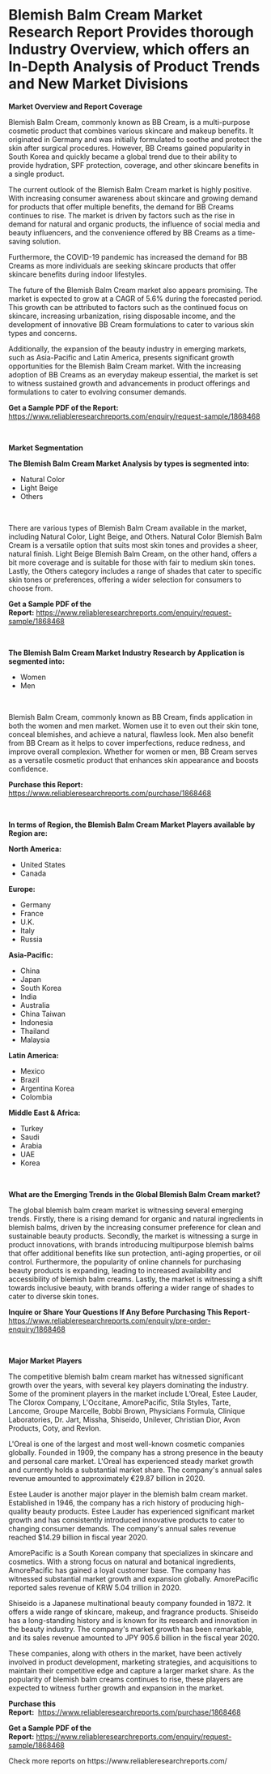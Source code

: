 <p><h1>Blemish Balm Cream Market Research Report Provides thorough Industry Overview, which offers an In-Depth Analysis of Product Trends and New Market Divisions</h1></p><p><strong>Market Overview and Report Coverage</strong></p>
<p><p>Blemish Balm Cream, commonly known as BB Cream, is a multi-purpose cosmetic product that combines various skincare and makeup benefits. It originated in Germany and was initially formulated to soothe and protect the skin after surgical procedures. However, BB Creams gained popularity in South Korea and quickly became a global trend due to their ability to provide hydration, SPF protection, coverage, and other skincare benefits in a single product.</p><p>The current outlook of the Blemish Balm Cream market is highly positive. With increasing consumer awareness about skincare and growing demand for products that offer multiple benefits, the demand for BB Creams continues to rise. The market is driven by factors such as the rise in demand for natural and organic products, the influence of social media and beauty influencers, and the convenience offered by BB Creams as a time-saving solution.</p><p>Furthermore, the COVID-19 pandemic has increased the demand for BB Creams as more individuals are seeking skincare products that offer skincare benefits during indoor lifestyles.</p><p>The future of the Blemish Balm Cream market also appears promising. The market is expected to grow at a CAGR of 5.6% during the forecasted period. This growth can be attributed to factors such as the continued focus on skincare, increasing urbanization, rising disposable income, and the development of innovative BB Cream formulations to cater to various skin types and concerns.</p><p>Additionally, the expansion of the beauty industry in emerging markets, such as Asia-Pacific and Latin America, presents significant growth opportunities for the Blemish Balm Cream market. With the increasing adoption of BB Creams as an everyday makeup essential, the market is set to witness sustained growth and advancements in product offerings and formulations to cater to evolving consumer demands.</p></p>
<p><strong>Get a Sample PDF of the Report:</strong> <a href="https://www.reliableresearchreports.com/enquiry/request-sample/1868468">https://www.reliableresearchreports.com/enquiry/request-sample/1868468</a></p>
<p>&nbsp;</p>
<p><strong>Market Segmentation</strong></p>
<p><strong>The Blemish Balm Cream Market Analysis by types is segmented into:</strong></p>
<p><ul><li>Natural Color</li><li>Light Beige</li><li>Others</li></ul></p>
<p>&nbsp;</p>
<p><p>There are various types of Blemish Balm Cream available in the market, including Natural Color, Light Beige, and Others. Natural Color Blemish Balm Cream is a versatile option that suits most skin tones and provides a sheer, natural finish. Light Beige Blemish Balm Cream, on the other hand, offers a bit more coverage and is suitable for those with fair to medium skin tones. Lastly, the Others category includes a range of shades that cater to specific skin tones or preferences, offering a wider selection for consumers to choose from.</p></p>
<p><strong>Get a Sample PDF of the Report:</strong>&nbsp;<a href="https://www.reliableresearchreports.com/enquiry/request-sample/1868468">https://www.reliableresearchreports.com/enquiry/request-sample/1868468</a></p>
<p>&nbsp;</p>
<p><strong>The Blemish Balm Cream Market Industry Research by Application is segmented into:</strong></p>
<p><ul><li>Women</li><li>Men</li></ul></p>
<p>&nbsp;</p>
<p><p>Blemish Balm Cream, commonly known as BB Cream, finds application in both the women and men market. Women use it to even out their skin tone, conceal blemishes, and achieve a natural, flawless look. Men also benefit from BB Cream as it helps to cover imperfections, reduce redness, and improve overall complexion. Whether for women or men, BB Cream serves as a versatile cosmetic product that enhances skin appearance and boosts confidence.</p></p>
<p><strong>Purchase this Report:</strong>&nbsp; <a href="https://www.reliableresearchreports.com/purchase/1868468">https://www.reliableresearchreports.com/purchase/1868468</a></p>
<p>&nbsp;</p>
<p><strong>In terms of Region, the Blemish Balm Cream Market Players available by Region are:</strong></p>
<p>
    <p> <strong> North America: </strong>
        <ul>
            <li>United States</li>
            <li>Canada</li>
        </ul>
        </p> 
    <p> <strong> Europe: </strong>
        <ul>
            <li>Germany</li>
            <li>France</li>
            <li>U.K.</li>
            <li>Italy</li>
            <li>Russia</li>
        </ul>
        </p> 
    <p> <strong> Asia-Pacific: </strong>
        <ul>
            <li>China</li>
            <li>Japan</li>
            <li>South Korea</li>
            <li>India</li>
            <li>Australia</li>
            <li>China Taiwan</li>
            <li>Indonesia</li>
            <li>Thailand</li>
            <li>Malaysia</li>
        </ul>
        </p> 
    <p> <strong> Latin America: </strong>
        <ul>
            <li>Mexico</li>
            <li>Brazil</li>
            <li>Argentina Korea</li>
            <li>Colombia</li>
        </ul>
        </p> 
    <p> <strong> Middle East & Africa: </strong>
        <ul>
            <li>Turkey</li>
            <li>Saudi</li>
            <li>Arabia</li>
            <li>UAE</li>
            <li>Korea</li>
        </ul>
    </p>
    </p>
<p>&nbsp;</p>
<p><strong>What are the Emerging Trends in the Global Blemish Balm Cream market?</strong></p>
<p><p>The global blemish balm cream market is witnessing several emerging trends. Firstly, there is a rising demand for organic and natural ingredients in blemish balms, driven by the increasing consumer preference for clean and sustainable beauty products. Secondly, the market is witnessing a surge in product innovations, with brands introducing multipurpose blemish balms that offer additional benefits like sun protection, anti-aging properties, or oil control. Furthermore, the popularity of online channels for purchasing beauty products is expanding, leading to increased availability and accessibility of blemish balm creams. Lastly, the market is witnessing a shift towards inclusive beauty, with brands offering a wider range of shades to cater to diverse skin tones.</p></p>
<p><strong>Inquire or Share Your Questions If Any Before Purchasing This Report</strong>- <a href="https://www.reliableresearchreports.com/enquiry/pre-order-enquiry/1868468">https://www.reliableresearchreports.com/enquiry/pre-order-enquiry/1868468</a></p>
<p>&nbsp;</p>
<p><strong>Major Market Players</strong></p>
<p><p>The competitive blemish balm cream market has witnessed significant growth over the years, with several key players dominating the industry. Some of the prominent players in the market include L’Oreal, Estee Lauder, The Clorox Company, L'Occitane, AmorePacific, Stila Styles, Tarte, Lancome, Groupe Marcelle, Bobbi Brown, Physicians Formula, Clinique Laboratories, Dr. Jart, Missha, Shiseido, Unilever, Christian Dior, Avon Products, Coty, and Revlon.</p><p>L'Oreal is one of the largest and most well-known cosmetic companies globally. Founded in 1909, the company has a strong presence in the beauty and personal care market. L'Oreal has experienced steady market growth and currently holds a substantial market share. The company's annual sales revenue amounted to approximately €29.87 billion in 2020.</p><p>Estee Lauder is another major player in the blemish balm cream market. Established in 1946, the company has a rich history of producing high-quality beauty products. Estee Lauder has experienced significant market growth and has consistently introduced innovative products to cater to changing consumer demands. The company's annual sales revenue reached $14.29 billion in fiscal year 2020.</p><p>AmorePacific is a South Korean company that specializes in skincare and cosmetics. With a strong focus on natural and botanical ingredients, AmorePacific has gained a loyal customer base. The company has witnessed substantial market growth and expansion globally. AmorePacific reported sales revenue of KRW 5.04 trillion in 2020.</p><p>Shiseido is a Japanese multinational beauty company founded in 1872. It offers a wide range of skincare, makeup, and fragrance products. Shiseido has a long-standing history and is known for its research and innovation in the beauty industry. The company's market growth has been remarkable, and its sales revenue amounted to JPY 905.6 billion in the fiscal year 2020.</p><p>These companies, along with others in the market, have been actively involved in product development, marketing strategies, and acquisitions to maintain their competitive edge and capture a larger market share. As the popularity of blemish balm creams continues to rise, these players are expected to witness further growth and expansion in the market.</p></p>
<p><strong>Purchase this Report:</strong>&nbsp;&nbsp;<a href="https://www.reliableresearchreports.com/purchase/1868468">https://www.reliableresearchreports.com/purchase/1868468</a></p>
<p></p>
<p><strong>Get a Sample PDF of the Report:</strong>&nbsp;<a href="https://www.reliableresearchreports.com/enquiry/request-sample/1868468">https://www.reliableresearchreports.com/enquiry/request-sample/1868468</a></p>
<p>Check more reports on https://www.reliableresearchreports.com/</p>